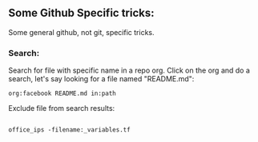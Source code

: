 ## Some Github Specific tricks:

Some general github, not git, specific tricks.

### Search:

Search for file with specific name in a repo org. Click on the org and do a search, let's say looking 
for a file named "README.md":

```
org:facebook README.md in:path

```

Exclude file from search results:

```

office_ips -filename:_variables.tf

```